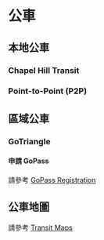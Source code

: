 公車
====


本地公車
--------


### Chapel Hill Transit

### Point-to-Point (P2P)

區域公車
--------


### GoTriangle

#### 申請 GoPass

請參考 [GoPass Registration](https://apps.fo.unc.edu/move/gopass-registration/)


公車地圖
--------

請參考 [Transit Maps](https://transitmaps.unc.edu/)
